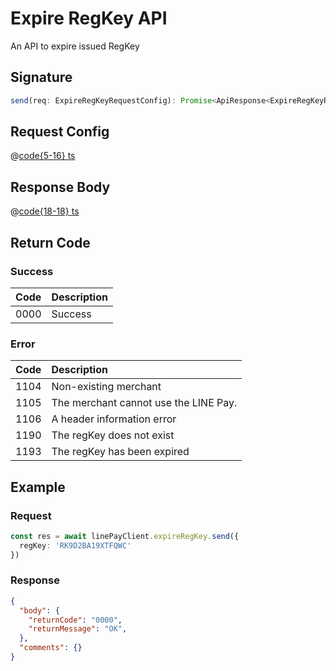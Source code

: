 # Expire RegKey API

An API to expire issued RegKey

## Signature

```ts
send(req: ExpireRegKeyRequestConfig): Promise<ApiResponse<ExpireRegKeyResponseBody>>
```

## Request Config

@[code{5-16} ts](@/line-pay-api/expire-regkey.ts)

## Response Body

@[code{18-18} ts](@/line-pay-api/expire-regkey.ts)

## Return Code

### Success

Code | Description
:----:|:------------------------
0000 | Success


### Error

Code | Description
:----:|:------------------------
1104 | Non-existing merchant
1105 | The merchant cannot use the LINE Pay.
1106 | A header information error
1190 | The regKey does not exist
1193 | The regKey has been expired

## Example

### Request
```ts
const res = await linePayClient.expireRegKey.send({
  regKey: 'RK9D2BA19XTFQWC'
})
```

### Response
```json
{
  "body": {
    "returnCode": "0000",
    "returnMessage": "OK",
  },
  "comments": {}
}
```
